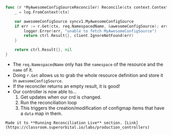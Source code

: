 ```go
func (r *MyAwesomeConfigSourceReconciler) Reconcile(ctx context.Context, req ctrl.Request) (ctrl.Result, error) {
	_ = log.FromContext(ctx)

	var awesomeConfigSource syncv1.MyAwesomeConfigSource
	if err := r.Get(ctx, req.NamespacedName, &awesomeConfigSource); err != nil {
		logger.Error(err, "unable to fetch MyAwesomeConfigSource")
		return ctrl.Result{}, client.IgnoreNotFound(err)
	}

	return ctrl.Result{}, nil
}
```

- The `req.NamespacedName` only has the `namespace` of the resource and the `name` of it.
- Doing `r.Get` allows us to grab the whole resource definition and store it in `awesomeConfigSource`.
- If the reconciler returns an empty result, it is good!
- Our controller is now able to...
	1. Get updates when our crd is changed.
	2. Run the reconciliation loop
	3. This triggers the creation/modification of configmap items that have a `data` map in them.

```ad-todo
Made it to **Running Reconciliation Live** section. [Link](https://classroom.superorbital.io/labs/production_controllers)
```